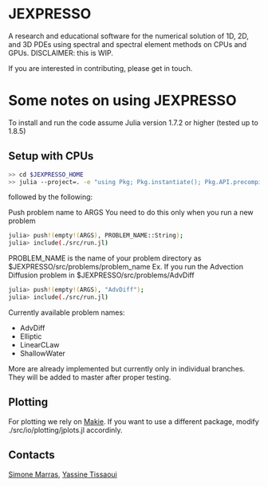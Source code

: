 # JEXPRESSO
A research and educational software for the numerical solution of 1D, 2D, and 3D PDEs using spectral and spectral element methods on CPUs and GPUs. DISCLAIMER: this is WIP.

If you are interested in contributing, please get in touch.

# Some notes on using JEXPRESSO

To install and run the code assume Julia
version 1.7.2 or higher (tested up to 1.8.5)

## Setup with CPUs

```bash
>> cd $JEXPRESSO_HOME
>> julia --project=. -e "using Pkg; Pkg.instantiate(); Pkg.API.precompile()"
```
followed by the following:

Push problem name to ARGS
You need to do this only when you run a new problem
```bash
julia> push!(empty!(ARGS), PROBLEM_NAME::String);
julia> include(./src/run.jl)
```

PROBLEM_NAME is the name of your problem directory as $JEXPRESSO/src/problems/problem_name
Ex. If you run the Advection Diffusion problem in $JEXPRESSO/src/problems/AdvDiff
```bash
julia> push!(empty!(ARGS), "AdvDiff");
julia> include(./src/run.jl)
```

Currently available problem names:

* AdvDiff
* Elliptic
* LinearCLaw
* ShallowWater

More are already implemented but currently only in individual branches. They will be added to master after proper testing.

## Plotting
For plotting we rely on [Makie](https://github.com/MakieOrg/Makie.jl). If you want to use a different package,
modify ./src/io/plotting/jplots.jl accordinly.

## Contacts
[Simone Marras](mailto:smarras@njit.edu), [Yassine Tissaoui](mailto:yt277@njit.edu)

